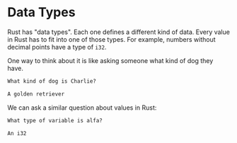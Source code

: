 # Data Types

Rust has "data types". Each one defines a different
kind of data. Every value in Rust has to fit
into one of those types. For example, numbers
without decimal points have a type of `i32`.

One way to think about it is like asking someone
what kind of dog they have.

```txt
What kind of dog is Charlie?

A golden retriever
```

We can ask a similar question about values in Rust:

```txt
What type of variable is alfa?

An i32
```

